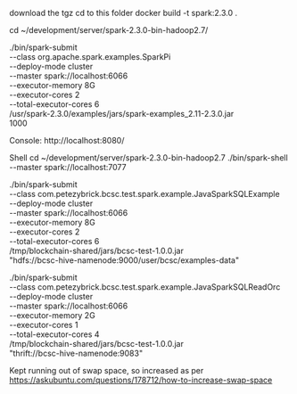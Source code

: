 download the tgz
cd to this folder
docker build -t spark:2.3.0 .

cd ~/development/server/spark-2.3.0-bin-hadoop2.7/

./bin/spark-submit \
  --class org.apache.spark.examples.SparkPi \
  --deploy-mode cluster \
  --master spark://localhost:6066 \
  --executor-memory 8G \
  --executor-cores 2 \
  --total-executor-cores 6 \
  /usr/spark-2.3.0/examples/jars/spark-examples_2.11-2.3.0.jar \
  1000
  
Console: http://localhost:8080/

Shell
cd ~/development/server/spark-2.3.0-bin-hadoop2.7
./bin/spark-shell --master spark://localhost:7077
 

./bin/spark-submit \
  --class com.petezybrick.bcsc.test.spark.example.JavaSparkSQLExample \
  --deploy-mode cluster \
  --master spark://localhost:6066 \
  --executor-memory 8G \
  --executor-cores 2 \
  --total-executor-cores 6 \
  /tmp/blockchain-shared/jars/bcsc-test-1.0.0.jar \
  "hdfs://bcsc-hive-namenode:9000/user/bcsc/examples-data"
  
 ./bin/spark-submit \
  --class com.petezybrick.bcsc.test.spark.example.JavaSparkSQLReadOrc \
  --deploy-mode cluster \
  --master spark://localhost:6066 \
  --executor-memory 2G \
  --executor-cores 1 \
  --total-executor-cores 4 \
  /tmp/blockchain-shared/jars/bcsc-test-1.0.0.jar \
  "thrift://bcsc-hive-namenode:9083"
  
 Kept running out of swap space, so increased as per 
 	https://askubuntu.com/questions/178712/how-to-increase-swap-space
 
  
  

